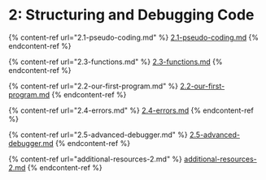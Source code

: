 # 2: Structuring and Debugging Code

{% content-ref url="2.1-pseudo-coding.md" %}
[2.1-pseudo-coding.md](2.1-pseudo-coding.md)
{% endcontent-ref %}

{% content-ref url="2.3-functions.md" %}
[2.3-functions.md](2.3-functions.md)
{% endcontent-ref %}

{% content-ref url="2.2-our-first-program.md" %}
[2.2-our-first-program.md](2.2-our-first-program.md)
{% endcontent-ref %}

{% content-ref url="2.4-errors.md" %}
[2.4-errors.md](2.4-errors.md)
{% endcontent-ref %}

{% content-ref url="2.5-advanced-debugger.md" %}
[2.5-advanced-debugger.md](2.5-advanced-debugger.md)
{% endcontent-ref %}

{% content-ref url="additional-resources-2.md" %}
[additional-resources-2.md](additional-resources-2.md)
{% endcontent-ref %}
